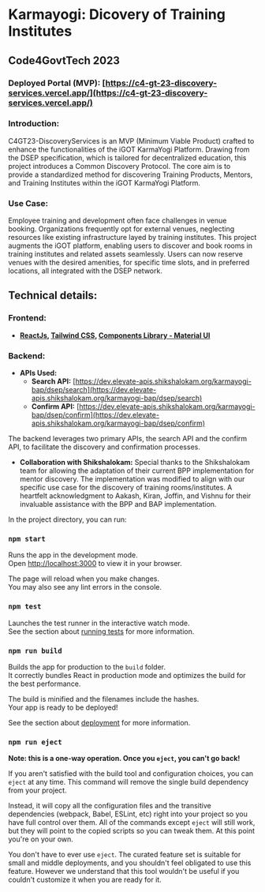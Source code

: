 # Karmayogi: Dicovery of Training Institutes

## Code4GovtTech 2023

### Deployed Portal (MVP): [https://c4-gt-23-discovery-services.vercel.app/](https://c4-gt-23-discovery-services.vercel.app/)

### Introduction:

C4GT23-DiscoveryServices is an MVP (Minimum Viable Product) crafted to enhance the functionalities of the iGOT KarmaYogi Platform. Drawing from the DSEP specification, which is tailored for decentralized education, this project introduces a Common Discovery Protocol. The core aim is to provide a standardized method for discovering Training Products, Mentors, and Training Institutes within the iGOT KarmaYogi Platform.

### Use Case:

Employee training and development often face challenges in venue booking. Organizations frequently opt for external venues, neglecting resources like existing infrastructure layed by training institutes. This project augments the iGOT platform, enabling users to discover and book rooms in training institutes and related assets seamlessly. Users can now reserve venues with the desired amenities, for specific time slots, and in preferred locations, all integrated with the DSEP network.

## Technical details:

### Frontend:

- **[ReactJs](https://react.dev/), [Tailwind CSS](https://tailwindcss.com/), [Components Library - Material UI](https://mui.com/material-ui/)**

### Backend:

- **APIs Used:**
  - **Search API:** [https://dev.elevate-apis.shikshalokam.org/karmayogi-bap/dsep/search](https://dev.elevate-apis.shikshalokam.org/karmayogi-bap/dsep/search)
  - **Confirm API:** [https://dev.elevate-apis.shikshalokam.org/karmayogi-bap/dsep/confirm](https://dev.elevate-apis.shikshalokam.org/karmayogi-bap/dsep/confirm)

The backend leverages two primary APIs, the search API and the confirm API, to facilitate the discovery and confirmation processes.

- **Collaboration with Shikshalokam:** Special thanks to the Shikshalokam team for allowing the adaptation of their current BPP implementation for mentor discovery. The implementation was modified to align with our specific use case for the discovery of training rooms/institutes. A heartfelt acknowledgment to Aakash, Kiran, Joffin, and Vishnu for their invaluable assistance with the BPP and BAP implementation.

In the project directory, you can run:

### `npm start`

Runs the app in the development mode.\
Open [http://localhost:3000](http://localhost:3000) to view it in your browser.

The page will reload when you make changes.\
You may also see any lint errors in the console.

### `npm test`

Launches the test runner in the interactive watch mode.\
See the section about [running tests](https://facebook.github.io/create-react-app/docs/running-tests) for more information.

### `npm run build`

Builds the app for production to the `build` folder.\
It correctly bundles React in production mode and optimizes the build for the best performance.

The build is minified and the filenames include the hashes.\
Your app is ready to be deployed!

See the section about [deployment](https://facebook.github.io/create-react-app/docs/deployment) for more information.

### `npm run eject`

**Note: this is a one-way operation. Once you `eject`, you can't go back!**

If you aren't satisfied with the build tool and configuration choices, you can `eject` at any time. This command will remove the single build dependency from your project.

Instead, it will copy all the configuration files and the transitive dependencies (webpack, Babel, ESLint, etc) right into your project so you have full control over them. All of the commands except `eject` will still work, but they will point to the copied scripts so you can tweak them. At this point you're on your own.

You don't have to ever use `eject`. The curated feature set is suitable for small and middle deployments, and you shouldn't feel obligated to use this feature. However we understand that this tool wouldn't be useful if you couldn't customize it when you are ready for it.
